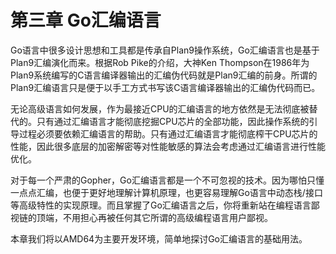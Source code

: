 # 第三章 Go汇编语言

Go语言中很多设计思想和工具都是传承自Plan9操作系统，Go汇编语言也是基于Plan9汇编演化而来。根据Rob Pike的介绍，大神Ken Thompson在1986年为Plan9系统编写的C语言编译器输出的汇编伪代码就是Plan9汇编的前身。所谓的Plan9汇编语言只是便于以手工方式书写该C语言编译器输出的汇编伪代码而已。

无论高级语言如何发展，作为最接近CPU的汇编语言的地方依然是无法彻底被替代的。只有通过汇编语言才能彻底挖掘CPU芯片的全部功能，因此操作系统的引导过程必须要依赖汇编语言的帮助。只有通过汇编语言才能彻底榨干CPU芯片的性能，因此很多底层的加密解密等对性能敏感的算法会考虑通过汇编语言进行性能优化。

对于每一个严肃的Gopher，Go汇编语言都是一个不可忽视的技术。因为哪怕只懂一点点汇编，也便于更好地理解计算机原理，也更容易理解Go语言中动态栈/接口等高级特性的实现原理。而且掌握了Go汇编语言之后，你将重新站在编程语言鄙视链的顶端，不用担心再被任何其它所谓的高级编程语言用户鄙视。

本章我们将以AMD64为主要开发环境，简单地探讨Go汇编语言的基础用法。

